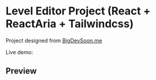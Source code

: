 # Level Editor Project (React + ReactAria + Tailwindcss)

Project designed from [BigDevSoon.me](https://bigdevsoon.me/)

Live demo:

## Preview
